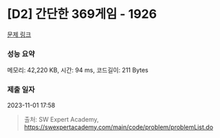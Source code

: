 # [D2] 간단한 369게임 - 1926 

[문제 링크](https://swexpertacademy.com/main/code/problem/problemDetail.do?contestProbId=AV5PTeo6AHUDFAUq) 

### 성능 요약

메모리: 42,220 KB, 시간: 94 ms, 코드길이: 211 Bytes

### 제출 일자

2023-11-01 17:58



> 출처: SW Expert Academy, https://swexpertacademy.com/main/code/problem/problemList.do